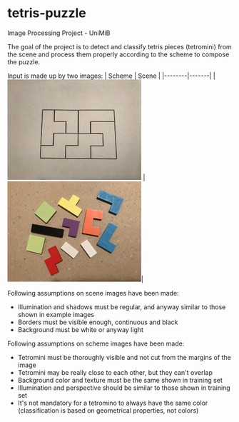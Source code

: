 # tetris-puzzle
Image Processing Project - UniMiB

The goal of the project is to detect and classify tetris pieces (tetromini) from the scene and process them properly according to the scheme to compose the puzzle.

Input is made up by two images:
| Scheme | Scene |
|--------|-------|
|<img src="https://github.com/pietroepis/tetris-puzzle/blob/main/schemes/S06.jpg" width="300"/> | <img src="https://github.com/pietroepis/tetris-puzzle/blob/main/scenes/P10.jpg" width="300"/>|

Following assumptions on scene images have been made:
- Illumination and shadows must be regular, and anyway similar to those shown in example images
- Borders must be visible enough, continuous and black
- Background must be white or anyway light

Following assumptions on scheme images have been made:
- Tetromini must be thoroughly visible and not cut from the margins of the image
- Tetromini may be really close to each other, but they can't overlap
- Background color and texture must be the same shown in training set
- Illumination and perspective should be similar to those shown in training set
- It's not mandatory for a tetromino to always have the same color (classification is based on geometrical properties, not colors)
